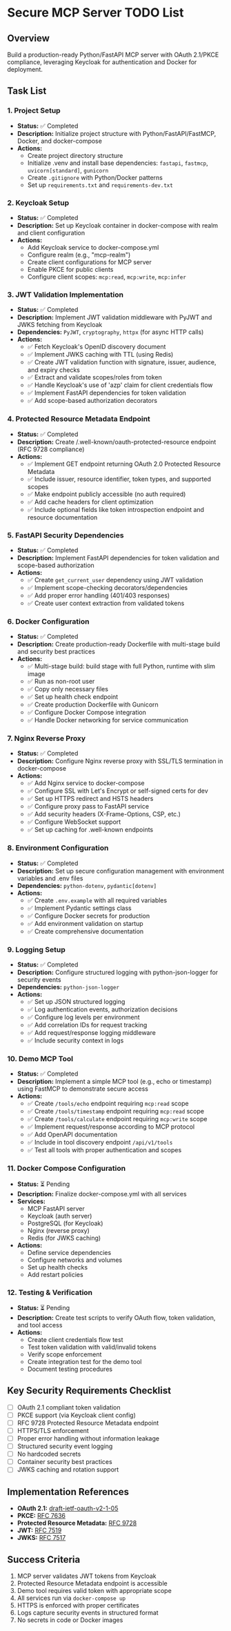 # Secure MCP Server TODO List

## Overview
Build a production-ready Python/FastAPI MCP server with OAuth 2.1/PKCE compliance, leveraging Keycloak for authentication and Docker for deployment.

## Task List

### 1. Project Setup
- **Status:** ✅ Completed
- **Description:** Initialize project structure with Python/FastAPI/FastMCP, Docker, and docker-compose
- **Actions:**
  - Create project directory structure
  - Initialize .venv and install base dependencies: `fastapi`, `fastmcp`, `uvicorn[standard]`, `gunicorn`
  - Create `.gitignore` with Python/Docker patterns
  - Set up `requirements.txt` and `requirements-dev.txt`

### 2. Keycloak Setup
- **Status:** ✅ Completed
- **Description:** Set up Keycloak container in docker-compose with realm and client configuration
- **Actions:**
  - Add Keycloak service to docker-compose.yml
  - Configure realm (e.g., "mcp-realm")
  - Create client configurations for MCP server
  - Enable PKCE for public clients
  - Configure client scopes: `mcp:read`, `mcp:write`, `mcp:infer`

### 3. JWT Validation Implementation
- **Status:** ✅ Completed
- **Description:** Implement JWT validation middleware with PyJWT and JWKS fetching from Keycloak
- **Dependencies:** `PyJWT`, `cryptography`, `httpx` (for async HTTP calls)
- **Actions:**
  - ✅ Fetch Keycloak's OpenID discovery document
  - ✅ Implement JWKS caching with TTL (using Redis)
  - ✅ Create JWT validation function with signature, issuer, audience, and expiry checks
  - ✅ Extract and validate scopes/roles from token
  - ✅ Handle Keycloak's use of 'azp' claim for client credentials flow
  - ✅ Implement FastAPI dependencies for token validation
  - ✅ Add scope-based authorization decorators

### 4. Protected Resource Metadata Endpoint
- **Status:** ✅ Completed
- **Description:** Create /.well-known/oauth-protected-resource endpoint (RFC 9728 compliance)
- **Actions:**
  - ✅ Implement GET endpoint returning OAuth 2.0 Protected Resource Metadata
  - ✅ Include issuer, resource identifier, token types, and supported scopes
  - ✅ Make endpoint publicly accessible (no auth required)
  - ✅ Add cache headers for client optimization
  - ✅ Include optional fields like token introspection endpoint and resource documentation

### 5. FastAPI Security Dependencies
- **Status:** ✅ Completed
- **Description:** Implement FastAPI dependencies for token validation and scope-based authorization
- **Actions:**
  - ✅ Create `get_current_user` dependency using JWT validation
  - ✅ Implement scope-checking decorators/dependencies
  - ✅ Add proper error handling (401/403 responses)  
  - ✅ Create user context extraction from validated tokens

### 6. Docker Configuration
- **Status:** ✅ Completed
- **Description:** Create production-ready Dockerfile with multi-stage build and security best practices
- **Actions:**
  - ✅ Multi-stage build: build stage with full Python, runtime with slim image
  - ✅ Run as non-root user
  - ✅ Copy only necessary files
  - ✅ Set up health check endpoint
  - ✅ Create production Dockerfile with Gunicorn
  - ✅ Configure Docker Compose integration
  - ✅ Handle Docker networking for service communication

### 7. Nginx Reverse Proxy
- **Status:** ✅ Completed
- **Description:** Configure Nginx reverse proxy with SSL/TLS termination in docker-compose
- **Actions:**
  - ✅ Add Nginx service to docker-compose
  - ✅ Configure SSL with Let's Encrypt or self-signed certs for dev
  - ✅ Set up HTTPS redirect and HSTS headers
  - ✅ Configure proxy pass to FastAPI service
  - ✅ Add security headers (X-Frame-Options, CSP, etc.)
  - ✅ Configure WebSocket support
  - ✅ Set up caching for .well-known endpoints

### 8. Environment Configuration
- **Status:** ✅ Completed
- **Description:** Set up secure configuration management with environment variables and .env files
- **Dependencies:** `python-dotenv`, `pydantic[dotenv]`
- **Actions:**
  - ✅ Create `.env.example` with all required variables
  - ✅ Implement Pydantic settings class
  - ✅ Configure Docker secrets for production
  - ✅ Add environment validation on startup
  - ✅ Create comprehensive documentation

### 9. Logging Setup
- **Status:** ✅ Completed
- **Description:** Configure structured logging with python-json-logger for security events
- **Dependencies:** `python-json-logger`
- **Actions:**
  - ✅ Set up JSON structured logging
  - ✅ Log authentication events, authorization decisions
  - ✅ Configure log levels per environment
  - ✅ Add correlation IDs for request tracking
  - ✅ Add request/response logging middleware
  - ✅ Include security context in logs

### 10. Demo MCP Tool
- **Status:** ✅ Completed
- **Description:** Implement a simple MCP tool (e.g., echo or timestamp) using FastMCP to demonstrate secure access
- **Actions:**
  - ✅ Create `/tools/echo` endpoint requiring `mcp:read` scope
  - ✅ Create `/tools/timestamp` endpoint requiring `mcp:read` scope
  - ✅ Create `/tools/calculate` endpoint requiring `mcp:write` scope
  - ✅ Implement request/response according to MCP protocol
  - ✅ Add OpenAPI documentation
  - ✅ Include in tool discovery endpoint `/api/v1/tools`
  - ✅ Test all tools with proper authentication and scopes

### 11. Docker Compose Configuration
- **Status:** ⏳ Pending
- **Description:** Finalize docker-compose.yml with all services
- **Services:**
  - MCP FastAPI server
  - Keycloak (auth server)
  - PostgreSQL (for Keycloak)
  - Nginx (reverse proxy)
  - Redis (for JWKS caching)
- **Actions:**
  - Define service dependencies
  - Configure networks and volumes
  - Set up health checks
  - Add restart policies

### 12. Testing & Verification
- **Status:** ⏳ Pending
- **Description:** Create test scripts to verify OAuth flow, token validation, and tool access
- **Actions:**
  - Create client credentials flow test
  - Test token validation with valid/invalid tokens
  - Verify scope enforcement
  - Create integration test for the demo tool
  - Document testing procedures

## Key Security Requirements Checklist

- [ ] OAuth 2.1 compliant token validation
- [ ] PKCE support (via Keycloak client config)
- [ ] RFC 9728 Protected Resource Metadata endpoint
- [ ] HTTPS/TLS enforcement
- [ ] Proper error handling without information leakage
- [ ] Structured security event logging
- [ ] No hardcoded secrets
- [ ] Container security best practices
- [ ] JWKS caching and rotation support

## Implementation References

- **OAuth 2.1:** [draft-ietf-oauth-v2-1-05](https://datatracker.ietf.org/doc/html/draft-ietf-oauth-v2-1-05)
- **PKCE:** [RFC 7636](https://datatracker.ietf.org/doc/html/rfc7636)
- **Protected Resource Metadata:** [RFC 9728](https://datatracker.ietf.org/doc/html/rfc9728)
- **JWT:** [RFC 7519](https://datatracker.ietf.org/doc/html/rfc7519)
- **JWKS:** [RFC 7517](https://datatracker.ietf.org/doc/html/rfc7517)

## Success Criteria

1. MCP server validates JWT tokens from Keycloak
2. Protected Resource Metadata endpoint is accessible
3. Demo tool requires valid token with appropriate scope
4. All services run via `docker-compose up`
5. HTTPS is enforced with proper certificates
6. Logs capture security events in structured format
7. No secrets in code or Docker images 